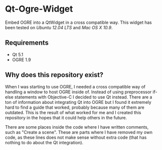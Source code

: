 Qt-Ogre-Widget
==============

Embed OGRE into a QtWidget in a cross compatible way. This widget has been tested on *Ubuntu 12.04 LTS* and *Mac OS X 10.9*.

## Requirements
* Qt 5.1
* OGRE 1.9

## Why does this repository exist?
When I was starting to use OGRE, I needed a cross compatible way of handling a window to host OGRE inside of.
Instead of using preprocessor if-else statements with Objective-C I decided to use Qt instead. There are a ton
of information about integrating Qt into OGRE but I found it extremely hard to find a guide that worked, probably
because many of them are outdated. This is the result of what worked for me and I created this repository
in the hopes that it could help others in the future.

There are some places inside the code where I have written comments, such as "Create a scene". These are parts
where I have removed my own code, as these lines does not make sense without extra code (that has nothing to do about the Qt integration).


